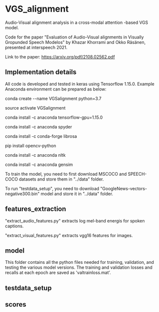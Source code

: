 

# VGS_alignment

Audio-Visual alignment analysis in a cross-modal attention -based VGS model.


Code for the paper "Evaluation of Audio-Visual alignments in Visually Gropunded Speech Modelos" by Khazar Khorrami and Okko Räsänen, presented at interspeech 2021.

Link to the paper: https://arxiv.org/pdf/2108.02562.pdf

## Implementation details

All code is developed and tested in keras using Tensorflow 1.15.0. Example Anaconda environment can be prepared as below:

conda create --name VGSalignment python=3.7

source activate VGSalignment

conda install -c anaconda tensorflow-gpu=1.15.0

conda install -c anaconda spyder

conda install -c conda-forge librosa

pip install opencv-python

conda install -c anaconda nltk

conda install -c anaconda gensim

To train the model, you need to first download MSCOCO and SPEECH-COCO datasets and store them in "../data" folder.

To run "testdata_setup", you need to download "GoogleNews-vectors-negative300.bin" model and store it in "../data" folder.

## features_extraction

"extract_audio_features.py" extracts log mel-band energis for spoken captions.

"extract_visual_features.py" extracts vgg16 features for images.

## model

This folder contains all the python files needed for training, validation, and testing the various model versions.
The training and validation losses and recalls at each epoch are saved as 'valtrainloss.mat'.

## testdata_setup

## scores
